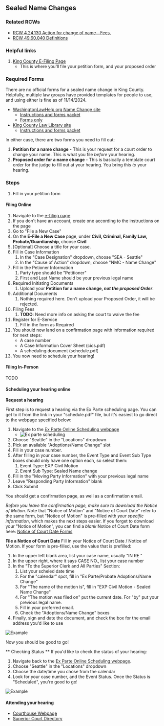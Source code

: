 ## Sealed Name Changes

### Related RCWs
- [RCW 4.24.130 Action for change of name—Fees.](https://apps.leg.wa.gov/rcw/default.aspx?cite=4.24&full=true#4.24.130)
- [RCW 49.60.040 Definitions](http://app.leg.wa.gov/RCW/default.aspx?cite=49.60.040)

### Helpful links
1. [King County E-Filing Page](https://dja-prd-ecexap1.kingcounty.gov/?q=Home)
    - This is where you'll file your petition form, and your proposed order

### Required Forms

There are no official forms for a sealed name change in King County. Helpfully, multiple law groups have provided templates for people to use, and using either is fine as of 11/14/2024.

- [WashingtonLawHelp.org Name Change site](https://www.washingtonlawhelp.org/resource/name-change)
    - [Instructions and forms packet](https://www.washingtonlawhelp.org/files/C9D2EA3F-0350-D9AF-ACAE-BF37E9BC9FFA/attachments/392DF2A7-D062-2F32-194A-DF77898A9812/3400en_how-to-get-a-name-change-in-washington-state.pdf)
    - [Forms only](https://www.washingtonlawhelp.org/resource/name-change/download/28DA183A-0725-4512-AC74-6E7775455F11.pdf)
- [King County Law Library site](https://kcll.org/sealed-name-change-order/)
    - [Instructions and forms packet](https://kcll.org/wp-content/uploads/2024/09/7-Sealed-Name-Change-in-Superior-Court-Nov.-2023.pdf)
    
In either case, there are two forms you need to fill out:
1. **Petition for a name change** - This is your request for a court order to change your name. This is what you file *before* your hearing.
2. **Proposed order for a name change** - This is basically a template court order for the judge to fill out at your hearing. You bring this *to* your hearing.

### Steps ###
1. Fill in your petition form

#### Filing Online
1. Navigate to the [e-filing page](https://dja-prd-ecexap1.kingcounty.gov/?q=Home)
2. If you don't have an account, create one according to the instructions on the page
3. Go to "File a New Case"
4. On the **E-File a New Case** page, under **Civil, Criminal, Family Law, Probate/Guardianship**, choose **Civil**
5. [Optional] Choose a title for your case.
5. Fill in Case Information
    1. In the "Case Designation" dropdown, choose "SEA - Seattle"
    2. In the "Cause of Action" dropdown, choose "NMC - Name Change"
6. Fill in the Petioner Information
    1. Party type should be "Petitioner"
    2. First and Last Name should be your previous legal name
7. Required Initiating Documents
    1. Upload your **Petition for a name change, *not the proposed Order***.
8. Additional Documents
    1. Nothing required here. Don't upload your Proposed Order, it will be rejected.
9. Filing Fees
    1. **TODO**: Need more info on asking the court to waive the fee
10. Register for E-Service
    1. Fill in the form as Required
11. You should now land on a confirmation page with information required for next steps:
    - A case number
    - A Case Information Cover Sheet (cics.pdf)
    - A scheduling document (schedule.pdf)
12. You now need to schedule your hearing!
   
#### Filing In-Person
TODO


#### Scheduling your hearing online

**Request a hearing**

First step is to request a hearing via the Ex Parte scheduling page. You can get to it from the link in your "schedule.pdf" file, but it's easiest to go direct to the webpage specified below:

1. Navigate to the [Ex Parte Online Scheduling webpage](https://superiorcourt.kingcounty.gov/ex-parte-online-scheduling)
    - ![Ex parte scheduling](/kc-namechange/assets/images/ExParteScheduling.png)
2. Choose "Seattle" in the "Locations" dropdown
3. Pick an available "Adoptions/Name Change" slot
4. Fill in your case number. 
5. After filling in your case number, the Event Type and Event Sub Type boxes should only have one option each, so select them:
    1. Event Type: EXP Civil Motion
    2. Event Sub Type: Sealed Name change
6. Fill in the "Moving Party Information" with your previous legal name
7. Leave "Responding Party Information" blank
8. Click Submit

You should get a confirmation page, as well as a confirmation email.

*Before you leave the confirmation page, make sure to download the Notice of Motion*. 
Note that "Notice of Motion" and "Notice of Court Date" refer to the same form, but "Notice of Motion" is pre-filled with *your specific information*, which makes the next steps easier.
If you forget to download your "Notice of Motion", you can find a *blank* Notice of Court Date form here: [Notice of Court Date Forms](https://kingcounty.gov/en/court/superior-court/courts-jails-legal-system/notice-of-court-date-forms)

**File a Notice of Court Date**
Fill in your Notice of Court Date / Notice of Motion. If your form is pre-filled, use the value that is prefilled:
1. In the upper left blank area, list your case name, usually "IN RE <DEADNAME>"
2. In the upper right, where it says CASE NO., list your case number
3. In the "To the Superior Clerk and All Parties" Section:
    1. List your scheled date time
    2. For the "calendar" spot, fill in "Ex Parte/Probate Adoptions/Name Change"
    3. For "The name of the motion is", fill in "EXP Civil Motion - Sealed Name Change"
    4. For "The motion was filed on" put the current date. For "by" put your previous legal name.
    5. Fill in your preferred email.
    6. Check the "Adoptions/Name Change" boxes
4. Finally, sign and date the document, and check the box for the email address you'd like to use

![Example](/kc-namechange/assets/images/NoticeOfCourtDate_Filled.jpg) 

Now you should be good to go!

** Checking Status **
If you'd like to check the status of your hearing:
1. Navigate back to the [Ex Parte Online Scheduling webpage](https://superiorcourt.kingcounty.gov/ex-parte-online-scheduling).
2. Choose "Seattle" in the "Locations" dropdown
3. Choose the date/time you chose from the calendar
4. Look for your case number, and the Event Status. Once the Status is "Scheduled", you're good to go!

![Example](/kc-namechange/assets/images/CheckingCaseStatus.jpg) 

#### Attending your hearing


- [Courthouse Webpage](https://kingcounty.gov/en/court/superior-court/courts-jails-legal-system/court-calendars-locations-operations/superior-court-locations/king-county-courthouse)
- [Superior Court Directory](https://kingcounty.gov/en/-/media/courts/superior-court/docs/locations/kcch-brochure.ashx)

